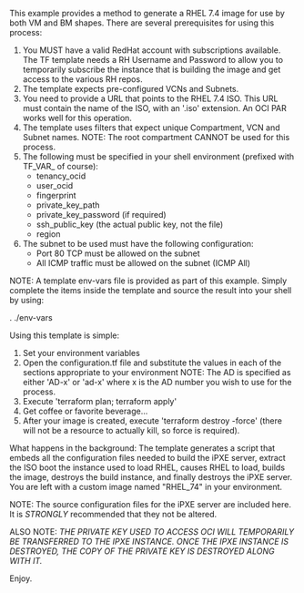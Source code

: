 This example provides a method to generate a RHEL 7.4 image for use by both VM and BM shapes.
There are several prerequisites for using this process:

1. You MUST have a valid RedHat account with subscriptions available.  The TF template needs a 
   RH Username and Password to allow you to temporarily subscribe the instance that is building the image 
   and get access to the various RH repos.
2. The template expects pre-configured VCNs and Subnets.  
3. You need to provide a URL that points to the RHEL 7.4 ISO.  This URL must contain the name of the ISO, 
   with an '.iso' extension.  An OCI PAR works well for this operation.
4. The template uses filters that expect unique Compartment, VCN and Subnet names.
	NOTE: The root compartment CANNOT be used for this process.
5. The following must be specified in your shell environment (prefixed with TF_VAR_ of course):
    - tenancy_ocid
    - user_ocid
    - fingerprint
    - private_key_path
    - private_key_password (if required)
    - ssh_public_key (the actual public key, not the file)
    - region
6. The subnet to be used must have the following configuration:
	- Port 80 TCP must be allowed on the subnet
	- All ICMP traffic must be allowed on the subnet (ICMP All)

NOTE: A template env-vars file is provided as part of this example.  Simply complete the items inside the template and source the result into your shell by using:

. ./env-vars    

Using this template is simple:

1. Set your environment variables
2. Open the configuration.tf file and substitute the values in each of the sections appropriate to your environment
	NOTE: The AD is specified as either 'AD-x' or 'ad-x' where x is the AD number you wish to use for the process.
3. Execute 'terraform plan; terraform apply'
4. Get coffee or favorite beverage...
5. After your image is created, execute 'terraform destroy -force' (there will not be a resource to actually kill,
   so force is required).

What happens in the background:
The template generates a script that embeds all the configuration files needed to build the iPXE server, extract the ISO
boot the instance used to load RHEL, causes RHEL to load, builds the image, destroys the build instance, and finally destroys the iPXE server.  You are left with a custom image named "RHEL_74" in your environment.

NOTE: The source configuration files for the iPXE server are included here.  It is *STRONGLY* recommended that they not be 
      altered.
      
      
ALSO NOTE: *THE PRIVATE KEY USED TO ACCESS OCI WILL TEMPORARILY BE TRANSFERRED TO THE IPXE INSTANCE.  ONCE THE IPXE INSTANCE IS DESTROYED, THE COPY OF THE PRIVATE KEY IS DESTROYED ALONG WITH IT.*

Enjoy.
